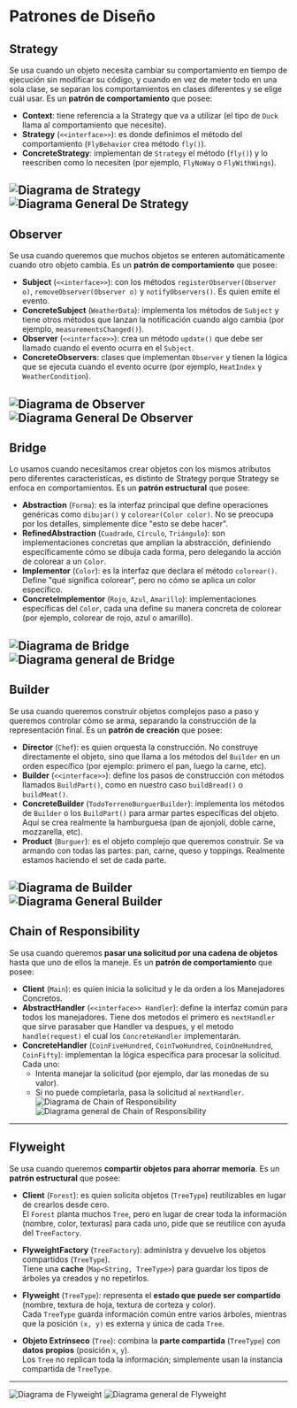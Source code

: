 # Patrones de Diseño

## Strategy

Se usa cuando un objeto necesita cambiar su comportamiento en tiempo de ejecución sin modificar su código, y cuando en vez de meter todo en una sola clase, se separan los comportamientos en clases diferentes y se elige cuál usar. Es un **patrón de comportamiento** que posee:

- **Context**: tiene referencia a la Strategy que va a utilizar (el tipo de `Duck` llama al comportamiento que necesite).
- **Strategy** (`<<interface>>`): es donde definimos el método del comportamiento (`FlyBehavior` crea método `fly()`).
- **ConcreteStrategy**: implementan de `Strategy` el método (`fly()`) y lo reescriben como lo necesiten (por ejemplo, `FlyNoWay` o `FlyWithWings`).

![Diagrama de Strategy](https://imgur.com/32O64r6.png)
![Diagrama General De Strategy](https://imgur.com/asK37kZ.png)
---

## Observer

Se usa cuando queremos que muchos objetos se enteren automáticamente cuando otro objeto cambia. Es un **patrón de comportamiento** que posee:

- **Subject** (`<<interface>>`): con los métodos `registerObserver(Observer o)`, `removeObserver(Observer o)` y `notifyObservers()`. Es quien emite el evento.
- **ConcreteSubject** (`WeatherData`): implementa los métodos de `Subject` y tiene otros métodos que lanzan la notificación cuando algo cambia (por ejemplo, `measurementsChanged()`).
- **Observer** (`<<interface>>`): crea un método `update()` que debe ser llamado cuando el evento ocurra en el `Subject`.
- **ConcreteObservers**: clases que implementan `Observer` y tienen la lógica que se ejecuta cuando el evento ocurre (por ejemplo, `HeatIndex` y `WeatherCondition`).

![Diagrama de Observer](https://imgur.com/F2Rk6M3.png)
![Diagrama General De Observer](https://imgur.com/kJXfJJ0.png)
---

## Bridge

Lo usamos cuando necesitamos crear objetos con los mismos atributos pero diferentes caracteristicas, es distinto de Strategy porque Strategy se enfoca en comportamientos. Es un **patrón estructural** que posee:

- **Abstraction** (`Forma`): es la interfaz principal que define operaciones genéricas como `dibujar()` y `colorear(Color color)`. No se preocupa por los detalles, simplemente dice "esto se debe hacer".
- **RefinedAbstraction** (`Cuadrado`, `Círculo`, `Triángulo`): son implementaciones concretas que amplían la abstracción, definiendo específicamente cómo se dibuja cada forma, pero delegando la acción de colorear a un `Color`.
- **Implementor** (`Color`): es la interfaz que declara el método `colorear()`. Define "qué significa colorear", pero no cómo se aplica un color específico.
- **ConcreteImplementor** (`Rojo`, `Azul`, `Amarillo`): implementaciones específicas del `Color`, cada una define su manera concreta de colorear (por ejemplo, colorear de rojo, azul o amarillo).

![Diagrama de Bridge](https://imgur.com/Hl6JqPp.png)
![Diagrama general de Bridge](https://imgur.com/iATNBU0.png)
---

## Builder

Se usa cuando queremos construir objetos complejos paso a paso y queremos controlar cómo se arma, separando la construcción de la representación final. Es un **patrón de creación** que posee:

- **Director** (`Chef`): es quien orquesta la construcción. No construye directamente el objeto, sino que llama a los métodos del `Builder` en un orden específico (por ejemplo: primero el pan, luego la carne, etc).
- **Builder** (`<<interface>>`): define los pasos de construcción con métodos llamados `BuildPart()`, como en nuestro caso `buildBread()` o `buildMeat()`.
- **ConcreteBuilder** (`TodoTerrenoBurguerBuilder`): implementa los métodos de `Builder` o los `BuildPart()` para armar partes específicas del objeto. Aquí se crea realmente la hamburguesa (pan de ajonjolí, doble carne, mozzarella, etc).
- **Product** (`Burguer`): es el objeto complejo que queremos construir. Se va armando con todas las partes: pan, carne, queso y toppings. Realmente estamos haciendo el set de cada parte.

![Diagrama de Builder](https://imgur.com/2nIEfxQ.png)
![Diagrama General Builder](https://imgur.com/uyP3GS9.png)
---

## Chain of Responsibility

Se usa cuando queremos **pasar una solicitud por una cadena de objetos** hasta que uno de ellos la maneje. Es un **patrón de comportamiento** que posee:

- **Client** (`Main`): es quien inicia la solicitud y le da orden a los Manejadores Concretos.
- **AbstractHandler** (`<<interface>> Handler`): define la interfaz común para todos los manejadores. Tiene dos metodos el primero es `nextHandler` que sirve parasaber que Handler va despues, y el metodo `handle(request)` el cual los `ConcreteHandler` implementarán.
- **ConcreteHandler** (`CoinFiveHundred`, `CoinTwoHundred`, `CoinOneHundred`, `CoinFifty`): implementan la lógica específica para procesar la solicitud.  
  Cada uno:
  - Intenta manejar la solicitud (por ejemplo, dar las monedas de su valor).
  - Si no puede completarla, pasa la solicitud al `nextHandler`.
![Diagrama de Chain of Responsibility](https://imgur.com/ote9Mkx.png)
![Diagrama general de Chain of Responsibility](https://imgur.com/HgfqZBj.png)
---

## Flyweight

Se usa cuando queremos **compartir objetos para ahorrar memoria**. Es un **patrón estructural** que posee:

- **Client** (`Forest`): es quien solicita objetos (`TreeType`) reutilizables en lugar de crearlos desde cero.  
  El `Forest` planta muchos `Tree`, pero en lugar de crear toda la información (nombre, color, texturas) para cada uno, pide que se reutilice con ayuda del `TreeFactory`.

- **FlyweightFactory** (`TreeFactory`): administra y devuelve los objetos compartidos (`TreeType`).  
  Tiene una **cache** (`Map<String, TreeType>`) para guardar los tipos de árboles ya creados y no repetirlos.

- **Flyweight** (`TreeType`): representa el **estado que puede ser compartido** (nombre, textura de hoja, textura de corteza y color).  
  Cada `TreeType` guarda información común entre varios árboles, mientras que la posición `(x, y)` es externa y única de cada `Tree`.

- **Objeto Extrínseco** (`Tree`): combina la **parte compartida** (`TreeType`) con **datos propios** (posición `x`, `y`).  
  Los `Tree` no replican toda la información; simplemente usan la instancia compartida de `TreeType`.

---
![Diagrama de Flyweight](https://imgur.com/yVfQsK1.png)
![Diagrama general de Flyweight](https://imgur.com/U9PkODE.png)



